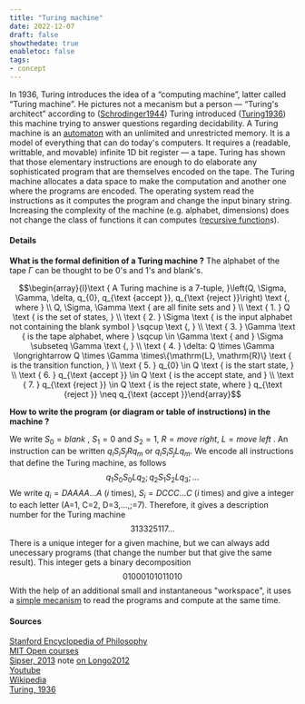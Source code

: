 ```yaml
---
title: "Turing machine"
date: 2022-12-07
draft: false
showthedate: true
enabletoc: false
tags:
- concept
---
```

In 1936, Turing introduces the idea of a “computing machine”, latter called “Turing machine”. He pictures not a mecanism but a person — “Turing's architect” according to ([Schrodinger1944](reference/Schrodinger1944.md)) Turing introduced ([Turing1936](reference/Turing1936.md)) this machine trying to answer questions regarding decidability. A Turing machine is an [automaton](definition/automaton.md) with an unlimited and unrestricted memory. It is a model of everything that can do today's computers. It requires a (readable, writtable, and movable) infinite 1D bit register — a tape. Turing has shown that those elementary instructions are enough to do elaborate any sophisticated program that are themselves encoded on the tape. The Turing machine allocates a data space to make the computation and another one where the programs are encoded. The operating system read the instructions as it computes the program and change the input binary string. Increasing the complexity of the machine (e.g. alphabet, dimensions) does not change the class of functions it can computes ([recursive function](definition/recursive%20function.md)s). 


#### Details 

**What is the formal definition of a Turing machine ?** 
The alphabet of the tape $\Gamma$ can be thought to be 0's and 1's and blank's. 

$$\begin{array}{l}\text { A Turing machine is a 7-tuple, }\left(Q, \Sigma, \Gamma, \delta, q_{0}, q_{\text {accept }}, q_{\text {reject }}\right) \text {, where } \\ Q, \Sigma, \Gamma \text { are all finite sets and } \\ \text { 1. } Q \text { is the set of states, } \\ \text { 2. } \Sigma \text { is the input alphabet not containing the blank symbol } \sqcup \text {, } \\ \text { 3. } \Gamma \text { is the tape alphabet, where } \sqcup \in \Gamma \text { and } \Sigma \subseteq \Gamma \text {, } \\ \text { 4. } \delta: Q \times \Gamma \longrightarrow Q \times \Gamma \times\{\mathrm{L}, \mathrm{R}\} \text { is the transition function, } \\ \text { 5. } q_{0} \in Q \text { is the start state, } \\ \text { 6. } q_{\text {accept }} \in Q \text { is the accept state, and } \\ \text { 7. } q_{\text {reject }} \in Q \text { is the reject state, where } q_{\text {reject }} \neq q_{\text {accept }}\end{array}$$

**How to write the program (or diagram or table of instructions) in the machine ?**

We write $S_0=blank$ , $S_1=0$ and $S_2=1$, $R=move \ right$, $L= move \ left$ . 
An instruction can be written $q_i S_i S_j R q_m$  or  $q_i S_i S_j L q_m$. We encode all instructions that define the Turing machine, as follows $$q_1 S_0 S_0 L q_2 ; q_2 S_1 S_2 L q_3 ; ... $$We write $q_i=DAAAA...A$ ($i$  times), $S_i=DCCC...C$ ($i$  times) and give a integer to each letter (A=1, C=2, D=3,...,;=7). Therefore, it gives a description number for the Turing machine $$313325117 ...$$There is a unique integer for a given machine, but we can always add unecessary programs (that change the number but that give the same result). This integer gets a binary decomposition$$01000101011010$$With the help of an additional small and instantaneous "workspace", it uses a [simple mecanism](https://www.youtube.com/watch?v=P66h8D5Lkwk) to read the programs and compute at the same time.


#### Sources 
[Stanford Encyclopedia of Philosophy](https://plato.stanford.edu/entries/turing-machine/#TuriDefi)   
[MIT Open courses](https://ocw.mit.edu/courses/18-404j-theory-of-computation-fall-2020/pages/syllabus/)     
[Sipser, 2013](reference/Sipser,%202013.md)
note [on Longo2012](note/on%20Longo2012.md)     
[Youtube](https://www.youtube.com/watch?v=P66h8D5Lkwk)         
[Wikipedia](https://en.wikipedia.org/wiki/Turing_machine)       
[Turing, 1936](reference/Turing,%201936.md)